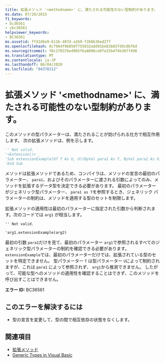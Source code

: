 ```yaml
---
title: 拡張メソッド '<methodname>' に、満たされる可能性のない型制約があります。
ms.date: 07/20/2015
f1_keywords:
- bc36561
- vbc36561
helpviewer_keywords:
- BC36561
ms.assetid: ff42d6e9-611b-407d-a269-f268b36ed277
ms.openlocfilehash: 0c7964f96850f755032add91be83b85fd9c0bf6d
ms.sourcegitcommit: f8c270376ed905f6a8896ce0fe25b4f4b38ff498
ms.translationtype: MT
ms.contentlocale: ja-JP
ms.lasthandoff: 06/04/2020
ms.locfileid: "84378212"
---
```

# <a name="extension-method-methodname-has-type-constraints-that-can-never-be-satisfied"></a>拡張メソッド '\<methodname>' に、満たされる可能性のない型制約があります。
このメソッドの型パラメーターは、満たされることが妨げられる仕方で相互作用します。 次の拡張メソッドは、例を示します。  
  
```vb  
'' Not valid.  
'<Extension()> _  
'Sub extensionExample(Of T As U, U)(ByVal para1 As T, ByVal para2 As U)  
'End Sub  
```  
  
 メソッドは拡張メソッドであるため、コンパイラは、メソッドの宣言の最初のパラメーター、 `para1`、およびそのパラメーターに渡される引数によってのみ、メソッドを拡張するデータ型を決定できる必要があります。 最初のパラメーターがジェネリック型パラメーター、 `para1 as T`を参照するとき、ジェネリック パラメーターの制約は、メソッドを適用する型のセットを制限します。  
  
 拡張メソッドの適用性は最初のパラメーターに指定された引数から判断されます。次のコードでは `arg1` が相当します。  
  
 `'' Not valid.`  
  
 `'arg1.extensionExample(arg2)`  
  
 最初の引数 `para1`だけを見て、最初のパラメーター `arg1`で参照されるすべてのジェネリック型パラメーターの制約を確認できる必要があります。 `extensionExample`では、最初のパラメーターだけでは、拡張されている型のセットを特定できません。 型パラメーター `T` は型パラメーター `U`によって制約されますが、これは `para1` によって参照されず、 `arg1`から推測できません。 したがって、可能な型へのメソッドの適用性を確認することはできず、このメソッドを呼び出すことはできません。  
  
 **エラー ID:** BC36561  
  
## <a name="to-correct-this-error"></a>このエラーを解決するには  
  
- 型の宣言を変更して、型の間で相互依存の状態をなくします。  
  
## <a name="see-also"></a>関連項目

- [拡張メソッド](../programming-guide/language-features/procedures/extension-methods.md)
- [Generic Types in Visual Basic](../programming-guide/language-features/data-types/generic-types.md)
